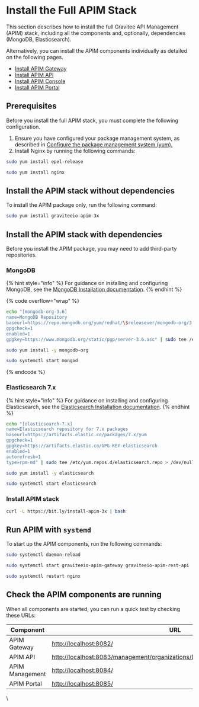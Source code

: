 # Install the Full APIM Stack

This section describes how to install the full Gravitee API Management (APIM) stack, including all the components and, optionally, dependencies (MongoDB, Elasticsearch).&#x20;

Alternatively, you can install the APIM components individually as detailed on the following pages.

* [Install APIM Gateway](https://docs.gravitee.io/apim/3.x/apim\_installguide\_redhat\_gateway.html)
* [Install APIM API](https://docs.gravitee.io/apim/3.x/apim\_installguide\_redhat\_management\_api.html)
* [Install APIM Console](https://docs.gravitee.io/apim/3.x/apim\_installguide\_redhat\_management\_ui.html)
* [Install APIM Portal](https://docs.gravitee.io/apim/3.x/apim\_installguide\_redhat\_portal.html)

## Prerequisites

Before you install the full APIM stack, you must complete the following configuration.

1. Ensure you have configured your package management system, as described in [Configure the package management system (yum).](./#configure-the-package-management-system-yum)
2. Install Nginx by running the following commands:

```sh
sudo yum install epel-release

sudo yum install nginx
```

## Install the APIM stack without dependencies

To install the APIM package only, run the following command:

```sh
sudo yum install graviteeio-apim-3x
```

## Install the APIM stack with dependencies

Before you install the APIM package, you may need to add third-party repositories.

### **MongoDB**

{% hint style="info" %}
For guidance on installing and configuring MongoDB, see the [MongoDB Installation documentation](https://docs.mongodb.com/v3.6/tutorial/install-mongodb-on-red-hat/).
{% endhint %}

{% code overflow="wrap" %}
```sh
echo "[mongodb-org-3.6]
name=MongoDB Repository
baseurl=https://repo.mongodb.org/yum/redhat/\$releasever/mongodb-org/3.6/x86_64/
gpgcheck=1
enabled=1
gpgkey=https://www.mongodb.org/static/pgp/server-3.6.asc" | sudo tee /etc/yum.repos.d/mongodb-org-3.6.repo > /dev/null

sudo yum install -y mongodb-org

sudo systemctl start mongod
```
{% endcode %}

### **Elasticsearch 7.x**

{% hint style="info" %}
For guidance on installing and configuring Elasticsearch, see the [Elasticsearch Installation documentation](https://www.elastic.co/guide/en/elasticsearch/reference/7.6/rpm.html#rpm-repo).
{% endhint %}

```sh
echo "[elasticsearch-7.x]
name=Elasticsearch repository for 7.x packages
baseurl=https://artifacts.elastic.co/packages/7.x/yum
gpgcheck=1
gpgkey=https://artifacts.elastic.co/GPG-KEY-elasticsearch
enabled=1
autorefresh=1
type=rpm-md" | sudo tee /etc/yum.repos.d/elasticsearch.repo > /dev/null

sudo yum install -y elasticsearch

sudo systemctl start elasticsearch
```

### Install APIM stack

```sh
curl -L https://bit.ly/install-apim-3x | bash
```

## Run APIM with `systemd`

To start up the APIM components, run the following commands:

```sh
sudo systemctl daemon-reload

sudo systemctl start graviteeio-apim-gateway graviteeio-apim-rest-api

sudo systemctl restart nginx
```

## Check the APIM components are running

When all components are started, you can run a quick test by checking these URLs:

| Component       | URL                                                                                                                                                                  |
| --------------- | -------------------------------------------------------------------------------------------------------------------------------------------------------------------- |
| APIM Gateway    | [http://localhost:8082/](http://localhost:8082/)                                                                                                                     |
| APIM API        | [http://localhost:8083/management/organizations/DEFAULT/environments/DEFAULT/apis](http://localhost:8083/management/organizations/DEFAULT/environments/DEFAULT/apis) |
| APIM Management | [http://localhost:8084/](http://localhost:8084/)                                                                                                                     |
| APIM Portal     | [http://localhost:8085/](http://localhost:8085/)                                                                                                                     |

\
